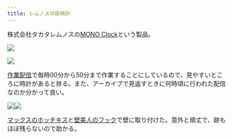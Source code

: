 ```yaml
---
title: レムノスの掛時計
---
```

株式会社タカタレムノスの[MONO Clock](https://www.amazon.co.jp/dp/B004UIT8BK)という製品。

![](https://lh6.googleusercontent.com/oElGxNjh6cClsN5EgjnO556PQfunHHESHAvWSFGliWWHQ74pYu0hblRbqWy92la1TCDbjzHTyM_0PI1UaMMvy0_fEHMWq7TsFAVJV3GaUGW1k1ZCeV3r2uwcm11Ynuh4PypWGUdDzFoO_rDXIR3O966vGIdkdyvADyCDMf2rO8whag4Mj-Y49zhjJi5z)

![](https://lh3.googleusercontent.com/Hy5paMOK2Ar01u-cOwXZeAh3udlVsiMzArm9w20UFY3AhSais5wPUaoQkJHPhCuWd1KEoWSnNHLGasz2qHDcDc_V_6ggol85Q-0q2U8BwtCAE49RdcN4rsvKMV-iXC3OkQVMqiLmE8UboI67r4Ra0RdCNlaxhwfqaAglZw1KaFyHYTk3QggMpxThFUFb)

[作業配信](https://www.youtube.com/channel/UC5s-KpSDGzxWPWNv94PnJHw)で毎時00分から50分まで作業することにしているので、見やすいところに時計があると捗る。また、アーカイブで見返すときに何時頃に行われた配信なのか分かって良い。

![](https://lh4.googleusercontent.com/ydkjL0X_WlL76RY4tbqjZEkHeoPHwztMLWwthMR7Khg_Gpz137VbUMB1F2QIS8156MqcT7ruNGkX7KfuH_9hM-zPkNgfrrCoZJy3hJVglOL2N51VNeuy1EHXtAo7cE56TxgIovqXePXebmJzb9gLrgC4-xm8EbR6TOOhRWOZymA-S4cZYp3dILX3cdX7)![](https://lh6.googleusercontent.com/uNs2bUAkKnVrcl5dEizvXsjW219_G_BjA0_kwoqorz784tE-ByUAaaSRZsDVhtq_pd1QFgw8a72bA6oIaASPgKZZofED4NSvaowkLLMj4ahHphq7HtnA7lJ3VipXu_O-mWDogEj22IqqdsRX46mRKMimBRbKCoTpCr5bpxX5Fr1_hjPJpvl5IKeqU38x)

[マックスのホッチキス](https://www.amazon.co.jp/dp/B000O9WRWG)と[壁美人のフック](https://www.amazon.co.jp/dp/B00CU78TDG)で壁に取り付けた。意外と頑丈で、跡もほぼ残らないので助かる。
